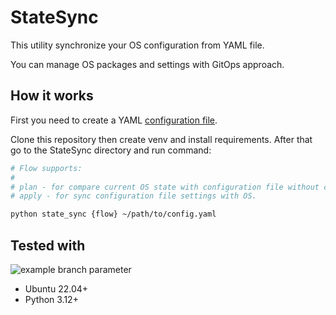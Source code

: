 # StateSync

This utility synchronize your OS configuration from YAML file. 

You can manage OS packages and settings with GitOps approach.


## How it works

First you need to create a YAML [configuration file](https://github.com/artur-titov/state-sync/blob/master/config-example.yml).

Clone this repository then create venv and install requirements. After that go to the StateSync directory and run command:

```bash
# Flow supports:
#
# plan - for compare current OS state with configuration file without changes applying.
# apply - for sync configuration file settings with OS.

python state_sync {flow} ~/path/to/config.yaml
```

## Tested with

![example branch parameter](https://github.com/artur-titov/state-sync/actions/workflows/ci.yml/badge.svg?branch=development)

- Ubuntu 22.04+
- Python 3.12+
